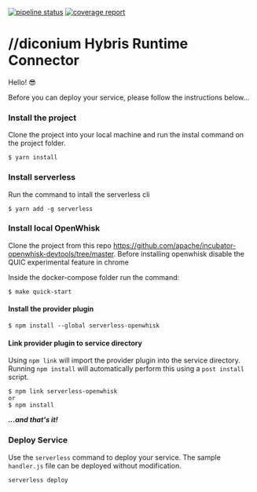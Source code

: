 [![pipeline status](https://git.diconium.com/adobe-io/diconium-hybris-connector/badges/master/pipeline.svg)](https://git.diconium.com/adobe-io/diconium-hybris-connector/commits/master)
[![coverage report](https://git.diconium.com/adobe-io/diconium-hybris-connector/badges/master/coverage.svg)](https://git.diconium.com/adobe-io/diconium-hybris-connector/commits/master)


# //diconium Hybris Runtime Connector

Hello! 😎 

Before you can deploy your service, please follow the instructions below…

### Install the project

Clone the project into your local machine and run the instal command on the project folder.
```
$ yarn install
```

### Install serverless

Run the command to intall the serverless cli
```
$ yarn add -g serverless
```

### Install local OpenWhisk

Clone the project from this repo https://github.com/apache/incubator-openwhisk-devtools/tree/master.
Before installing openwhisk disable the QUIC experimental feature in chrome

Inside the docker-compose folder run the command:
```
$ make quick-start
```

####  Install the provider plugin

```
$ npm install --global serverless-openwhisk
```

#### Link provider plugin to service directory

Using `npm link` will import the provider plugin into the service directory. Running `npm install` will automatically perform this using a `post install` script.

```
$ npm link serverless-openwhisk
or
$ npm install
```

**_…and that's it!_**

### Deploy Service

Use the `serverless` command to deploy your service. The sample `handler.js` file can be deployed without modification.

```shell
serverless deploy
```